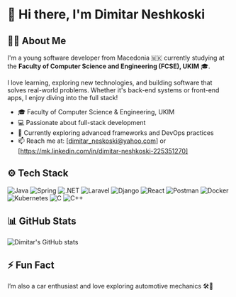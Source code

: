 # 👋 Hi there, I'm Dimitar Neshkoski

## 🧑‍💻 About Me
I'm a young software developer from Macedonia 🇲🇰 currently studying at the **Faculty of Computer Science and Engineering (FCSE), UKIM** 🎓.

I love learning, exploring new technologies, and building software that solves real-world problems. Whether it's back-end systems or front-end apps, I enjoy diving into the full stack!

- 🎓 Faculty of Computer Science & Engineering, UKIM  
- 💻 Passionate about full-stack development  
- 🌱 Currently exploring advanced frameworks and DevOps practices  
- 📫 Reach me at: [dimitar_neskoski@yahoo.com] or [https://mk.linkedin.com/in/dimitar-neshkoski-225351270]

## ⚙️ Tech Stack
![Java](https://img.shields.io/badge/Java-ED8B00?style=for-the-badge&logo=java&logoColor=white)
![Spring](https://img.shields.io/badge/Spring-6DB33F?style=for-the-badge&logo=spring&logoColor=white)
![.NET](https://img.shields.io/badge/.NET-512BD4?style=for-the-badge&logo=dotnet&logoColor=white)
![Laravel](https://img.shields.io/badge/Laravel-F55247?style=for-the-badge&logo=laravel&logoColor=white)
![Django](https://img.shields.io/badge/Django-092E20?style=for-the-badge&logo=django&logoColor=white)
![React](https://img.shields.io/badge/React-20232A?style=for-the-badge&logo=react&logoColor=61DAFB)
![Postman](https://img.shields.io/badge/Postman-FF6C37?style=for-the-badge&logo=postman&logoColor=white)
![Docker](https://img.shields.io/badge/Docker-2496ED?style=for-the-badge&logo=docker&logoColor=white)
![Kubernetes](https://img.shields.io/badge/Kubernetes-326CE5?style=for-the-badge&logo=kubernetes&logoColor=white)
![C](https://img.shields.io/badge/C-00599C?style=for-the-badge&logo=c&logoColor=white)
![C++](https://img.shields.io/badge/C++-00599C?style=for-the-badge&logo=c%2B%2B&logoColor=white)

## 📊 GitHub Stats
![Dimitar's GitHub stats](https://github-readme-stats.vercel.app/api?username=dimitarneshkoski&show_icons=true&theme=radical)

## ⚡ Fun Fact
I’m also a car enthusiast and love exploring automotive mechanics 🛠️🚗

